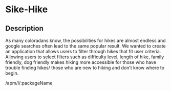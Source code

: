 # Sike-Hike

## Description
As many coloradans know, the possibilities for hikes are almost endless and google searches often lead to the same popular result. We wanted to create an application that allows users to  filter through hikes that fit user criteria. Allowing users to select filters such as difficulty level, length of hike, family friendly, dog friendly makes hiking more accessible for those who have trouble finding hikes/ those who are new to hiking and don’t know where to begin.

/apm/l/:packageName


